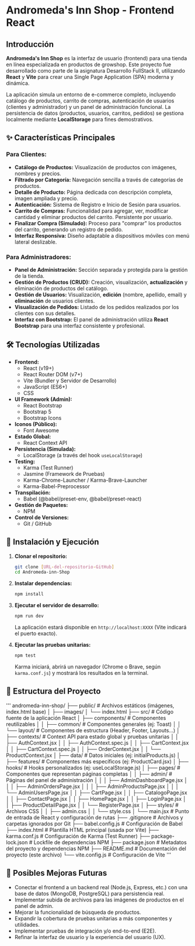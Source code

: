 # Andromeda's Inn Shop - Frontend React

## Introducción

**Andromeda's Inn Shop** es la interfaz de usuario (frontend) para una tienda en línea especializada en productos de growshop. Este proyecto fue desarrollado como parte de la asignatura Desarrollo FullStack II, utilizando **React** y **Vite** para crear una Single Page Application (SPA) moderna y dinámica.

La aplicación simula un entorno de e-commerce completo, incluyendo catálogo de productos, carrito de compras, autenticación de usuarios (clientes y administrador) y un panel de administración funcional. La persistencia de datos (productos, usuarios, carritos, pedidos) se gestiona localmente mediante **LocalStorage** para fines demostrativos.

## ✨ Características Principales

### Para Clientes:

* **Catálogo de Productos:** Visualización de productos con imágenes, nombres y precios.
* **Filtrado por Categoría:** Navegación sencilla a través de categorías de productos.
* **Detalle de Producto:** Página dedicada con descripción completa, imagen ampliada y precio.
* **Autenticación:** Sistema de Registro e Inicio de Sesión para usuarios.
* **Carrito de Compras:** Funcionalidad para agregar, ver, modificar cantidad y eliminar productos del carrito. Persistente por usuario.
* **Finalizar Compra (Simulado):** Proceso para "comprar" los productos del carrito, generando un registro de pedido.
* **Interfaz Responsiva:** Diseño adaptable a dispositivos móviles con menú lateral deslizable.

### Para Administradores:

* **Panel de Administración:** Sección separada y protegida para la gestión de la tienda.
* **Gestión de Productos (CRUD):** Creación, visualización, **actualización** y eliminación de productos del catálogo.
* **Gestión de Usuarios:** Visualización, **edición** (nombre, apellido, email) y **eliminación** de usuarios clientes.
* **Visualización de Pedidos:** Listado de los pedidos realizados por los clientes con sus detalles.
* **Interfaz con Bootstrap:** El panel de administración utiliza **React Bootstrap** para una interfaz consistente y profesional.

## 🛠️ Tecnologías Utilizadas

* **Frontend:**
    * React (v19+)
    * React Router DOM (v7+)
    * Vite (Bundler y Servidor de Desarrollo)
    * JavaScript (ES6+)
    * CSS
* **UI Framework (Admin):**
    * React Bootstrap
    * Bootstrap 5
    * Bootstrap Icons
* **Iconos (Público):**
    * Font Awesome
* **Estado Global:**
    * React Context API
* **Persistencia (Simulada):**
    * LocalStorage (a través del hook `useLocalStorage`)
* **Testing:**
    * Karma (Test Runner)
    * Jasmine (Framework de Pruebas)
    * Karma-Chrome-Launcher / Karma-Brave-Launcher
    * Karma-Babel-Preprocessor
* **Transpilación:**
    * Babel (@babel/preset-env, @babel/preset-react)
* **Gestión de Paquetes:**
    * NPM
* **Control de Versiones:**
    * Git / GitHub

## 🚀 Instalación y Ejecución

1.  **Clonar el repositorio:**
    ```bash
    git clone [URL-del-repositorio-GitHub]
    cd Andromeda-inn-Shop
    ```

2.  **Instalar dependencias:**
    ```bash
    npm install
    ```

3.  **Ejecutar el servidor de desarrollo:**
    ```bash
    npm run dev
    ```
    La aplicación estará disponible en `http://localhost:XXXX` (Vite indicará el puerto exacto).

4.  **Ejecutar las pruebas unitarias:**
    ```bash
    npm test
    ```
    Karma iniciará, abrirá un navegador (Chrome o Brave, según `karma.conf.js`) y mostrará los resultados en la terminal.

## 📁 Estructura del Proyecto
'''
andromeda-inn-shop/ ├── public/ # Archivos estáticos (imágenes, index.html base) │ ├── images/ │ └── index.html ├── src/ # Código fuente de la aplicación React │ ├── components/ # Componentes reutilizables │ │ ├── common/ # Componentes generales (ej: Toast) │ │ └── layout/ # Componentes de estructura (Header, Footer, Layouts...) │ ├── contexts/ # Context API para estado global y pruebas unitarias │ │ ├── AuthContext.jsx │ │ ├── AuthContext.spec.js │ │ ├── CartContext.jsx │ │ ├── CartContext.spec.js │ │ ├── OrderContext.jsx │ │ └── ProductContext.jsx │ ├── data/ # Datos iniciales (ej: initialProducts.js) │ ├── features/ # Componentes más específicos (ej: ProductCard.jsx) │ ├── hooks/ # Hooks personalizados (ej: useLocalStorage.js) │ ├── pages/ # Componentes que representan páginas completas │ │ ├── admin/ # Páginas del panel de administración │ │ │ ├── AdminDashboardPage.jsx │ │ │ ├── AdminOrdersPage.jsx │ │ │ ├── AdminProductsPage.jsx │ │ │ └── AdminUsersPage.jsx │ │ ├── CartPage.jsx │ │ ├── CatalogoPage.jsx │ │ ├── ContactPage.jsx │ │ ├── HomePage.jsx │ │ ├── LoginPage.jsx │ │ ├── ProductDetailPage.jsx │ │ └── RegisterPage.jsx │ ├── styles/ # Archivos CSS │ │ ├── admin.css │ │ └── style.css │ └── main.jsx # Punto de entrada de React y configuración de rutas ├── .gitignore # Archivos y carpetas ignorados por Git ├── babel.config.js # Configuración de Babel ├── index.html # Plantilla HTML principal (usada por Vite) ├── karma.conf.js # Configuración de Karma (Test Runner) ├── package-lock.json # Lockfile de dependencias NPM ├── package.json # Metadatos del proyecto y dependencias NPM ├── README.md # Documentación del proyecto (este archivo) └── vite.config.js # Configuración de Vite
'''
## 🔮 Posibles Mejoras Futuras

* Conectar el frontend a un backend real (Node.js, Express, etc.) con una base de datos (MongoDB, PostgreSQL) para persistencia real.
* Implementar subida de archivos para las imágenes de productos en el panel de admin.
* Mejorar la funcionalidad de búsqueda de productos.
* Expandir la cobertura de pruebas unitarias a más componentes y utilidades.
* Implementar pruebas de integración y/o end-to-end (E2E).
* Refinar la interfaz de usuario y la experiencia del usuario (UX).
